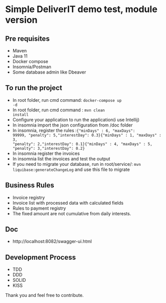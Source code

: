 # Simple DeliverIT demo test, module version

## Pre requisites
 - Maven
 - Java 11
 - Docker compose
 - Insomnia/Postman
 - Some database admin like Dbeaver
 
 ## To run the project
 - In root folder, run cmd command: <code>docker-compose up -d</code>
 - In root folder, run cmd command : <code>mvn clean install</code>
 - Configure your application to run the application(i use Intellij)
 - In insomnia import the json configuration from /doc folder
 - In insomnia, register the rules :<code>{"minDays" : 6, "maxDays": 99999, "penalty": 5,"interestDay": 0.3}{"minDays" : 1, "maxDays" : 3, "penalty": 2,"interestDay": 0.1}{"minDays" : 4, "maxDays" : 5, "penalty": 3,"interestDay": 0.2}</code>
 - In insomnia register the invoices
 - In insomnia list the invoices and test the output
 - If you need to migrate your database, run in root/service/: <code>mvn liquibase:generateChangeLog</code> and use this file to migrate
 ## Business Rules
 - Invoice registry
 - Invoice list with processed data with calculated fields
 - Rules to payment registry
 - The fixed amount are not cumulative from daily interests.

 ## Doc
  - http://localhost:8082/swagger-ui.html

 ## Development Process
 - TDD
 - DDD
 - SOLID
 - KISS
 
 Thank you and feel free to contribute.
